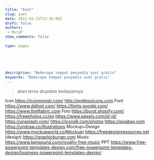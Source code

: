 ```yaml
---
title: "Aset"
slug: aset
date: 2021-02-21T22:38:00Z
draft: false 
authors:
 - MuryP
show_comments: false 
 
type: pages 
 

 
 
 
description: "Beberapa tempat penyedia aset gratis" 
keywords: "Beberapa tempat penyedia aset gratis" 
--- 
```

> akan terus diupdate kedepannya

Icon
https://iconmonstr.com/
http://endlessicons.com
Font
https://www.dafont.com/
https://fonts.google.com/
https://www.fontfabric.com
Foto
https://burst.shopify.com/
https://freephotos.cc/en
https://www.pexels.com/id-id/
https://unsplash.com/
https://icons8.com/photos
https://pixabay.com
https://undraw.co/illustrations
Mockup+Design
https://www.mockupworld.co(Mockup)
https://freedesignresources.net (design)
https://graphicburger.com
Music
https://www.bensound.com/royalty-free-music
PPT
https://www.free-powerpoint-templates-design.com/free-powerpoint-templates-design/business-powerpoint-templates-design/
